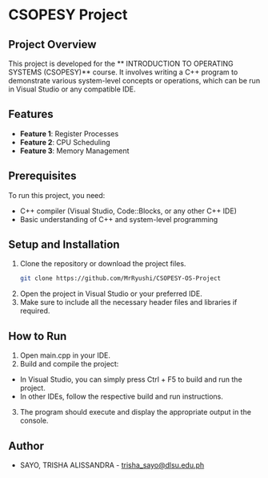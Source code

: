 # CSOPESY Project

## Project Overview
This project is developed for the ** INTRODUCTION TO OPERATING SYSTEMS (CSOPESY)** course. It involves writing a C++ program to demonstrate various system-level concepts or operations, which can be run in Visual Studio or any compatible IDE.

## Features
- **Feature 1**: Register Processes
- **Feature 2**: CPU Scheduling
- **Feature 3**: Memory Management

## Prerequisites
To run this project, you need:
- C++ compiler (Visual Studio, Code::Blocks, or any other C++ IDE)
- Basic understanding of C++ and system-level programming

## Setup and Installation
1. Clone the repository or download the project files.
   ```bash
   git clone https://github.com/MrRyushi/CSOPESY-OS-Project
   ```
2. Open the project in Visual Studio or your preferred IDE.
3. Make sure to include all the necessary header files and libraries if required.
   
## How to Run
1. Open main.cpp in your IDE.
2. Build and compile the project:
- In Visual Studio, you can simply press Ctrl + F5 to build and run the project.
- In other IDEs, follow the respective build and run instructions.
3. The program should execute and display the appropriate output in the console.

## Author
- SAYO, TRISHA ALISSANDRA - trisha_sayo@dlsu.edu.ph

